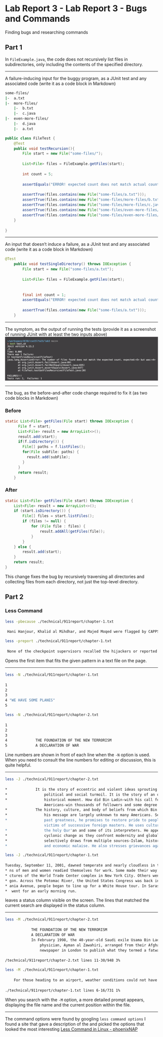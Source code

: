# Lab Report 3 - Lab Report 3 - Bugs and Commands
Finding bugs and researching commands 
## Part 1
In `FileExample.java`, the code does not recursively list files in subdirectories, only including the contents of the specified directory.
- - -
A failure-inducing input for the buggy program, as a JUnit test and any associated code (write it as a code block in Markdown)
```bash
some-files/
|-  a.txt
|-  more-files/
    |-  b.txt
    |-  c.java
|-  even-more-files/
    |-  d.java
    |-  a.txt
```

```java
public class FileTest {
    @Test
    public void testRecursion(){
        File start = new File("some-files/");
        
        List<File> files = FileExample.getFiles(start);
        
        int count = 5; 
        
        assertEquals("ERROR! expected count does not match actual count", count, files.size());
        
        assertTrue(files.contains(new File("some-files/a.txt")));
        assertTrue(files.contains(new File("some-files/more-files/b.txt")));
        assertTrue(files.contains(new File("some-files/more-files/c.java")));
        assertTrue(files.contains(new File("some-files/even-more-files/d.java")));
        assertTrue(files.contains(new File("some-files/even-more-files/a.txt")));
    }
  
}
```
- - -
An input that doesn’t induce a failure, as a JUnit test and any associated code (write it as a code block in Markdown)
```java
@Test
    public void testSingleDirectory() throws IOException {
        File start = new File("some-files/a.txt");
        
        List<File> files = FileExample.getFiles(start);
        
       
        final int count = 1; 
        assertEquals("ERROR! expected count does not match actual count", count, files.size());
        
        assertTrue(files.contains(new File("some-files/a.txt")));
    }
```
- - -
The symptom, as the output of running the tests (provide it as a screenshot of running JUnit with at least the two inputs above)
![Screenshot1](./images/lab3_junit.png)
- - -
The bug, as the before-and-after code change required to fix it (as two code blocks in Markdown)
### Before
```java
static List<File> getFiles(File start) throws IOException {
	  File f = start;
	  List<File> result = new ArrayList<>();
	  result.add(start);
	  if(f.isDirectory()) {
	    File[] paths = f.listFiles();
	    for(File subFile: paths) {
	      result.add(subFile);
	    }
	  }
	  return result;
	}
```
### After

```java
static List<File> getFiles(File start) throws IOException {
    List<File> result = new ArrayList<>();
    if (start.isDirectory()) {
        File[] files = start.listFiles();
        if (files != null) {
            for (File file : files) {
                result.addAll(getFiles(file));
            }
        }
    } else {
        result.add(start);
    }
    return result;
}
```
This change fixes the bug by recursively traversing all directories and collecting files from each directory, not just the top-level directory.
## Part 2
### Less Command
```bash
less -pbecause ./technical/911report/chapter-1.txt

 Hani Hanjour, Khalid al Mihdhar, and Majed Moqed were flagged by CAPPS. The Hazmi brothers were also selected for extra scrutiny by the airline's customer service representative at the check-in counter. He did so because one of the brothers did not have photo identification nor could he understand English, and because the agent found both of the passengers to be suspicious. The only consequence of their selection was that their checked bags were held off the plane until it was confirmed that they had boarded the aircraft.
```
```bash
less -preport ./technical/911report/chapter-1.txt

 None of the checkpoint supervisors recalled the hijackers or reported anything suspicious regarding their screening.
```
Opens the first item that fits the given pattern in a text file on the page.
- - -
```bash
less -N ./technical/911report/chapter-1.txt

1 
2         
3                 
4 "WE HAVE SOME PLANES"
5 
```
```bash
less -N ./technical/911report/chapter-2.txt

1 
2     
3         
4             THE FOUNDATION OF THE NEW TERRORISM
5             A DECLARATION OF WAR
```
Line numbers are shown in front of each line when the `-N` option is used. When you need to consult the line numbers for editing or discussion, this is quite helpful.
- - -
```bash
less -J ./technical/911report/chapter-2.txt

*             It is the story of eccentric and violent ideas sprouting in the fertile ground of
*                 political and social turmoil. It is the story of an organization poised to seize its
*                 historical moment. How did Bin Ladin-with his call for the indiscriminate killing of
                  Americans-win thousands of followers and some degree of approval from millions more?
*             The history, culture, and body of beliefs from which Bin Ladin has shaped and spread
*                 his message are largely unknown to many Americans. Seizing on symbols of Islam's
*                 past greatness, he promises to restore pride to people who consider themselves the
                  victims of successive foreign masters. He uses cultural and religious allusions to
*                 the holy Qur'an and some of its interpreters. He appeals to people disoriented by
*                 cyclonic change as they confront modernity and globalization. His rhetoric
*                 selectively draws from multiple sources-Islam, history, and the region's political
*                 and economic malaise. He also stresses grievances against the United States widely
```
```bash
less -J ./technical/911report/chapter-1.txt

Tuesday, September 11, 2001, dawned temperate and nearly cloudless in the eastern United States. Millio
* ns of men and women readied themselves for work. Some made their way to the Twin Towers, the signature stru
* ctures of the World Trade Center complex in New York City. Others went to Arlington, Virginia, to the Penta
* gon. Across the Potomac River, the United States Congress was back in session. At the other end of Pennsylv
* ania Avenue, people began to line up for a White House tour. In Sarasota, Florida, President George W. Bush
*  went for an early morning run.
```
leaves a status column visible on the screen. The lines that matched the current search are displayed in the status column.
- - -
```bash
less -M ./technical/911report/chapter-2.txt

            THE FOUNDATION OF THE NEW TERRORISM
            A DECLARATION OF WAR
            In February 1998, the 40-year-old Saudi exile Usama Bin Ladin and a fugitive Egyptian
                physician, Ayman al Zawahiri, arranged from their Afghan headquarters for an Arabic
                newspaper in London to publish what they termed a fatwa issued in the name of a

/technical/911report/chapter-2.txt lines 11-30/948 3%
```
```bash
less -M ./technical/911report/chapter-1.txt

    For those heading to an airport, weather conditions could not have been better for a safe and pleasant journey. Among the travelers were Mohamed Atta and Abdul Aziz al Omari, who arrived at the airport in Portland, Maine.

./technical/911report/chapter-1.txt lines 6-16/731 1%
```
When you search with the `-M` option, a more detailed prompt appears, displaying the file name and the current position within the file.
- - -
The command options were found by googling `less command options` I found a site that gave a description of the and picked the options that looked the most interesting
[Less Command in Linux - phoenixNAP](https://phoenixnap.com/kb/less-command-in-linux)
